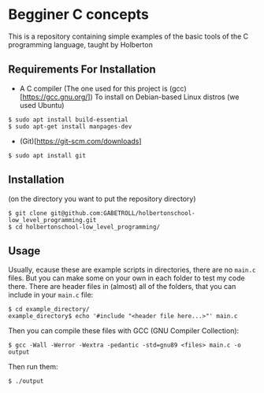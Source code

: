 # Begginer C concepts
This is a repository containing simple examples of the basic tools of the C programming language, taught by Holberton
## Requirements For Installation
- A C compiler (The one used for this project is (gcc)[https://gcc.gnu.org/])
To install on Debian-based Linux distros (we used Ubuntu)
```
$ sudo apt install build-essential
$ sudo apt-get install manpages-dev
```
- (Git)[https://git-scm.com/downloads]
```
$ sudo apt install git
```
## Installation
(on the directory you want to put the repository directory)
```
$ git clone git@github.com:GABETROLL/holbertonschool-low_level_programming.git
$ cd holbertonschool-low_level_programming/
```
## Usage
Usually, ecause these are example scripts in directories, there are no ``main.c`` files. But you can make some on your own in each folder to test my code there. There are header files in (almost) all of the folders, that you can include in your ``main.c`` file:
```
$ cd example_directory/
example_directory$ echo '#include "<header file here...>"' main.c
```
Then you can compile these files with  GCC (GNU Compiler Collection):
```
$ gcc -Wall -Werror -Wextra -pedantic -std=gnu89 <files> main.c -o output
```
Then run them:
```
$ ./output
```
